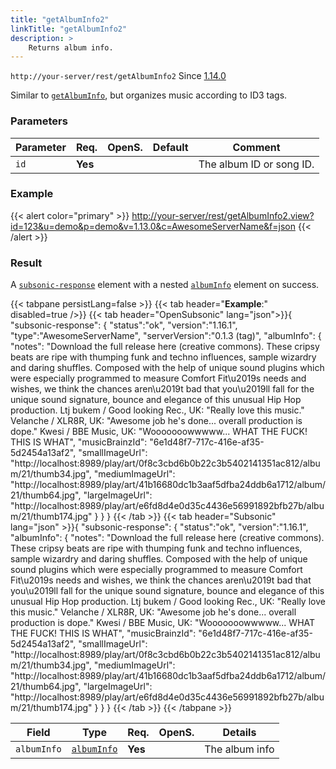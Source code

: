```yaml
---
title: "getAlbumInfo2"
linkTitle: "getAlbumInfo2"
description: >
    Returns album info.
---
```


`http://your-server/rest/getAlbumInfo2` Since [1.14.0](../subsonic-versions)

Similar to [`getAlbumInfo`](../getalbuminfo), but organizes music according to ID3 tags.

### Parameters

| Parameter | Req. | OpenS. | Default | Comment |
| --- | --- | --- | --- | --- |
| `id` | **Yes** |  |    | The album ID or song ID. |

### Example

{{< alert color="primary" >}} <http://your-server/rest/getAlbumInfo2.view?id=123&u=demo&p=demo&v=1.13.0&c=AwesomeServerName&f=json> {{< /alert >}}

### Result

A [`subsonic-response`](../../responses/subsonic-response) element with a nested [`albumInfo`](../../responses/albuminfo) element on success.

{{< tabpane persistLang=false >}}
{{< tab header="**Example**:" disabled=true />}}
{{< tab header="OpenSubsonic" lang="json">}}{
  "subsonic-response": {
    "status":"ok",
    "version":"1.16.1",
    "type":"AwesomeServerName",
    "serverVersion":"0.1.3 (tag)",
    "albumInfo": {
        "notes": "Download the full release here (creative commons). These cripsy beats are ripe with thumping funk and techno influences, sample wizardry and daring shuffles. Composed with the help of unique sound plugins which were especially programmed to measure Comfort Fit\u2019s needs and wishes, we think the chances aren\u2019t bad that you\u2019ll fall for the unique sound signature, bounce and elegance of this unusual Hip Hop production. Ltj bukem / Good looking Rec., UK: \"Really love this music.\" Velanche / XLR8R, UK: \"Awesome job he's done... overall production is dope.\" Kwesi / BBE Music, UK: \"Wooooooowwwww... WHAT THE FUCK! THIS IS WHAT",
        "musicBrainzId": "6e1d48f7-717c-416e-af35-5d2454a13af2",
        "smallImageUrl": "http://localhost:8989/play/art/0f8c3cbd6b0b22c3b5402141351ac812/album/21/thumb34.jpg",
        "mediumImageUrl": "http://localhost:8989/play/art/41b16680dc1b3aaf5dfba24ddb6a1712/album/21/thumb64.jpg",
        "largeImageUrl": "http://localhost:8989/play/art/e6fd8d4e0d35c4436e56991892bfb27b/album/21/thumb174.jpg"
    }
  }
}
{{< /tab >}}
{{< tab header="Subsonic" lang="json" >}}{
  "subsonic-response": {
    "status":"ok",
    "version":"1.16.1",
    "albumInfo": {
        "notes": "Download the full release here (creative commons). These cripsy beats are ripe with thumping funk and techno influences, sample wizardry and daring shuffles. Composed with the help of unique sound plugins which were especially programmed to measure Comfort Fit\u2019s needs and wishes, we think the chances aren\u2019t bad that you\u2019ll fall for the unique sound signature, bounce and elegance of this unusual Hip Hop production. Ltj bukem / Good looking Rec., UK: \"Really love this music.\" Velanche / XLR8R, UK: \"Awesome job he's done... overall production is dope.\" Kwesi / BBE Music, UK: \"Wooooooowwwww... WHAT THE FUCK! THIS IS WHAT",
        "musicBrainzId": "6e1d48f7-717c-416e-af35-5d2454a13af2",
        "smallImageUrl": "http://localhost:8989/play/art/0f8c3cbd6b0b22c3b5402141351ac812/album/21/thumb34.jpg",
        "mediumImageUrl": "http://localhost:8989/play/art/41b16680dc1b3aaf5dfba24ddb6a1712/album/21/thumb64.jpg",
        "largeImageUrl": "http://localhost:8989/play/art/e6fd8d4e0d35c4436e56991892bfb27b/album/21/thumb174.jpg"
    }
  }
}
{{< /tab >}}
{{< /tabpane >}}

| Field |  Type | Req. | OpenS. | Details |
| --- | --- | --- | --- | --- |
| `albumInfo` | [`albumInfo`](../../responses/albuminfo) | **Yes** |     | The album info |
